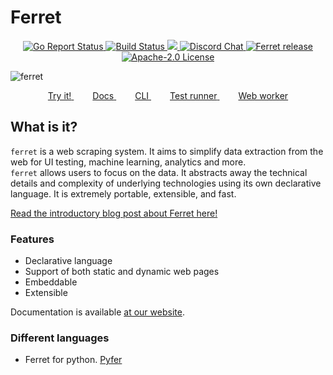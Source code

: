 # Ferret
<p align="center">
	<a href="https://goreportcard.com/report/github.com/MontFerret/ferret">
		<img alt="Go Report Status" src="https://goreportcard.com/badge/github.com/MontFerret/ferret">
	</a>
	<a href="https://github.com/MontFerret/ferret/actions">
		<img alt="Build Status" src="https://github.com/MontFerret/ferret/workflows/build/badge.svg">
	</a>
	<a href="https://codecov.io/gh/MontFerret/ferret">
		<img src="https://codecov.io/gh/MontFerret/ferret/branch/master/graph/badge.svg" />
	</a>
	<a href="https://discord.gg/kzet32U">
		<img alt="Discord Chat" src="https://img.shields.io/discord/501533080880676864.svg">
	</a>
	<a href="https://github.com/MontFerret/ferret/releases">
		<img alt="Ferret release" src="https://img.shields.io/github/release/MontFerret/ferret.svg">
	</a>
	<a href="https://opensource.org/licenses/Apache-2.0">
		<img alt="Apache-2.0 License" src="http://img.shields.io/badge/license-Apache-brightgreen.svg">
	</a>
</p>

![ferret](https://raw.githubusercontent.com/MontFerret/ferret/master/assets/intro.jpg)

<p align="center">
	<a href="https://www.montferret.dev/try" style="margin: 0 15px">
		<span>Try it!</span>
	</a>
	<a href="https://www.montferret.dev/docs/introduction" style="margin: 0 15px">
		<span>Docs</span>
	</a>
	<a href="https://github.com/MontFerret/cli" style="margin: 0 15px">
		<span>CLI</span>
	</a>
	<a href="https://github.com/MontFerret/lab" style="margin: 0 15px">
		<span>Test runner</span>
	</a>
	<a href="https://github.com/MontFerret/worker" style="margin: 0 15px">
		<span>Web worker</span>
	</a>
</p>

## What is it?
```ferret``` is a web scraping system. It aims to simplify data extraction from the web for UI testing, machine learning, analytics and more.    
```ferret``` allows users to focus on the data. It abstracts away the technical details and complexity of underlying technologies using its own declarative language. 
It is extremely portable, extensible, and fast.

[Read the introductory blog post about Ferret here!](https://medium.com/@ziflex/say-hello-to-ferret-a-modern-web-scraping-tool-5c9cc85ba183)

### Features

* Declarative language
* Support of both static and dynamic web pages
* Embeddable
* Extensible

Documentation is available [at our website](https://www.montferret.dev/docs/introduction/).

### Different languages

* Ferret for python. [Pyfer](https://github.com/MontFerret/pyfer)
